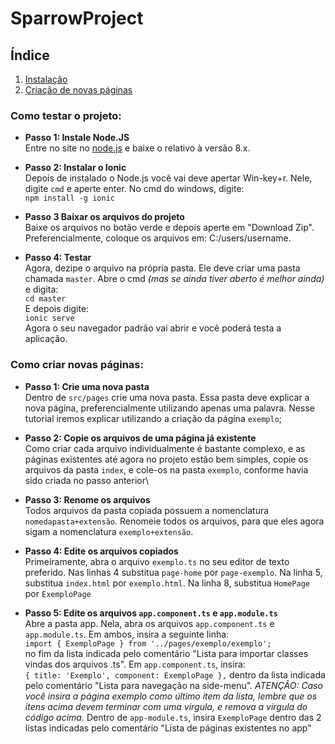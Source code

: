# SparrowProject
## Índice
1. [Instalação](#instalação)
2. [Criação de novas páginas](#newPage)

### Como testar o projeto: <a name="instalação"></a>
- **Passo 1: Instale Node.JS**\
Entre no site no [node.js](https://nodejs.org/en/) e baixe o relativo à versão 8.x.

- **Passo 2: Instalar o Ionic**\
Depois de instalado o Node.js você vai deve apertar Win-key+r. Nele, digite `cmd` e aperte enter. No cmd do windows, digite:\
   `npm install -g ionic`

- **Passo 3 Baixar os arquivos do projeto**\
Baixe os arquivos no botão verde e depois aperte em "Download Zip". Preferencialmente, coloque os arquivos em: C:/users/username.

- **Passo 4: Testar**\
Agora, dezipe o arquivo na própria pasta. Ele deve criar uma pasta chamada `master`. Abre o cmd *(mas se ainda tiver aberto é melhor ainda)* e digita:\
	`cd master`\
E depois digite:\
	`ionic serve`\
Agora o seu navegador padrão vai abrir e você poderá testa a aplicação.

### Como criar novas páginas: <a name="newPage"></a>
- **Passo 1: Crie uma nova pasta**\
Dentro de `src/pages` crie uma nova pasta. Essa pasta deve explicar a nova página, preferencialmente utilizando apenas uma palavra. Nesse tutorial iremos explicar utilizando a criação da página `exemplo`;

- **Passo 2: Copie os arquivos de uma página já existente**\
Como criar cada arquivo individualmente é bastante complexo, e as páginas existentes até agora no projeto estão bem simples, copie os arquivos da pasta `index`, e cole-os na pasta `exemplo`, conforme havia sido criada no passo anterior\

- **Passo 3: Renome os arquivos**\
Todos arquivos da pasta copiada possuem a nomenclatura `nomedapasta+extensão`. Renomeie todos os arquivos, para que eles agora sigam a nomenclatura `exemplo+extensão`.

- **Passo 4: Edite os arquivos copiados**\
Primeiramente, abra o arquivo `exemplo.ts` no seu editor de texto preferido. Nas linhas 4 substitua `page-home` por `page-exemplo`. Na linha 5, substitua `index.html` por `exemplo.html`.  Na linha 8, substitua `HomePage` por `ExemploPage`

- **Passo 5: Edite os arquivos `app.component.ts` e `app.module.ts`**\
Abre a pasta app. Nela, abra os arquivos `app.component.ts` e `app.module.ts`. Em ambos, insira a seguinte linha:\
 `import { ExemploPage } from '../pages/exemplo/exemplo';` \
 no fim da lista indicada pelo comentário "Lista para importar classes vindas dos arquivos .ts". Em `app.component.ts`, insira:\
 `{ title: 'Exemplo', component: ExemploPage },`
 dentro da lista indicada pelo comentário "Lista para navegação na side-menu". *ATENÇÃO: Caso você insira a página exemplo como último item da lista, lembre que os itens acima devem terminar com uma virgula, e remova a virgula do código acima.* Dentro de `app-module.ts`, insira `ExemploPage` dentro das 2 listas indicadas pelo comentário "Lista de páginas existentes no app"
